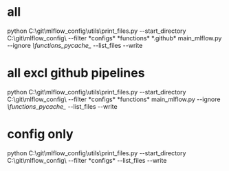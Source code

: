 # all
python C:\git\mlflow_config\utils\print_files.py --start_directory C:\git\mlflow_config\ --filter *configs\* *functions\*  *.github\* main_mlflow.py --ignore *\functions\__pycache__*  --list_files --write
# all excl github pipelines
python C:\git\mlflow_config\utils\print_files.py --start_directory C:\git\mlflow_config\ --filter *configs\* *functions\*  main_mlflow.py --ignore *\functions\__pycache__*  --list_files --write
# config only
python C:\git\mlflow_config\utils\print_files.py --start_directory C:\git\mlflow_config\ --filter *configs\* --list_files --write